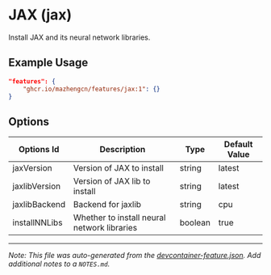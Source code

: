 
# JAX (jax)

Install JAX and its neural network libraries.

## Example Usage

```json
"features": {
    "ghcr.io/mazhengcn/features/jax:1": {}
}
```

## Options

| Options Id | Description | Type | Default Value |
|-----|-----|-----|-----|
| jaxVersion | Version of JAX to install | string | latest |
| jaxlibVersion | Version of JAX lib to install | string | latest |
| jaxlibBackend | Backend for jaxlib | string | cpu |
| installNNLibs | Whether to install neural network libraries | boolean | true |



---

_Note: This file was auto-generated from the [devcontainer-feature.json](https://github.com/mazhengcn/features/blob/main/src/jax/devcontainer-feature.json).  Add additional notes to a `NOTES.md`._
